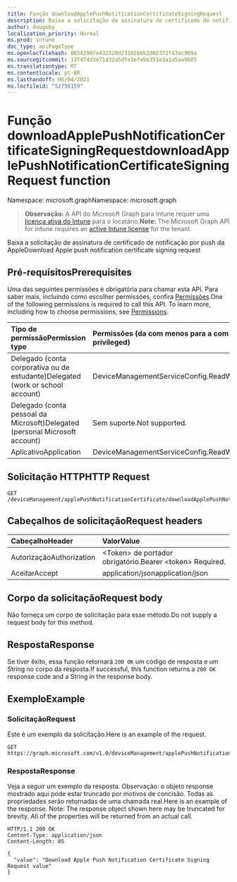 ```yaml
---
title: Função downloadApplePushNotificationCertificateSigningRequest
description: Baixa a solicitação de assinatura de certificado de notificação por push da Apple
author: dougeby
localization_priority: Normal
ms.prod: intune
doc_type: apiPageType
ms.openlocfilehash: 88542997e432220d23102b6b2d02372f43ac909a
ms.sourcegitcommit: 13f474d3e71d32a5dfe2efebb351e3a1a5aa9685
ms.translationtype: MT
ms.contentlocale: pt-BR
ms.lasthandoff: 06/04/2021
ms.locfileid: "52756159"
---
```

# <a name="downloadapplepushnotificationcertificatesigningrequest-function"></a><span data-ttu-id="4f3a6-103">Função downloadApplePushNotificationCertificateSigningRequest</span><span class="sxs-lookup"><span data-stu-id="4f3a6-103">downloadApplePushNotificationCertificateSigningRequest function</span></span>

<span data-ttu-id="4f3a6-104">Namespace: microsoft.graph</span><span class="sxs-lookup"><span data-stu-id="4f3a6-104">Namespace: microsoft.graph</span></span>

> <span data-ttu-id="4f3a6-105">**Observação:** A API do Microsoft Graph para Intune requer uma [licença ativa do Intune](https://go.microsoft.com/fwlink/?linkid=839381) para o locatário.</span><span class="sxs-lookup"><span data-stu-id="4f3a6-105">**Note:** The Microsoft Graph API for Intune requires an [active Intune license](https://go.microsoft.com/fwlink/?linkid=839381) for the tenant.</span></span>

<span data-ttu-id="4f3a6-106">Baixa a solicitação de assinatura de certificado de notificação por push da Apple</span><span class="sxs-lookup"><span data-stu-id="4f3a6-106">Download Apple push notification certificate signing request</span></span>

## <a name="prerequisites"></a><span data-ttu-id="4f3a6-107">Pré-requisitos</span><span class="sxs-lookup"><span data-stu-id="4f3a6-107">Prerequisites</span></span>
<span data-ttu-id="4f3a6-p101">Uma das seguintes permissões é obrigatória para chamar esta API. Para saber mais, incluindo como escolher permissões, confira [Permissões](/graph/permissions-reference).</span><span class="sxs-lookup"><span data-stu-id="4f3a6-p101">One of the following permissions is required to call this API. To learn more, including how to choose permissions, see [Permissions](/graph/permissions-reference).</span></span>

|<span data-ttu-id="4f3a6-110">Tipo de permissão</span><span class="sxs-lookup"><span data-stu-id="4f3a6-110">Permission type</span></span>|<span data-ttu-id="4f3a6-111">Permissões (da com menos para a com mais privilégios)</span><span class="sxs-lookup"><span data-stu-id="4f3a6-111">Permissions (from least to most privileged)</span></span>|
|:---|:---|
|<span data-ttu-id="4f3a6-112">Delegado (conta corporativa ou de estudante)</span><span class="sxs-lookup"><span data-stu-id="4f3a6-112">Delegated (work or school account)</span></span>|<span data-ttu-id="4f3a6-113">DeviceManagementServiceConfig.ReadWrite.All</span><span class="sxs-lookup"><span data-stu-id="4f3a6-113">DeviceManagementServiceConfig.ReadWrite.All</span></span>|
|<span data-ttu-id="4f3a6-114">Delegado (conta pessoal da Microsoft)</span><span class="sxs-lookup"><span data-stu-id="4f3a6-114">Delegated (personal Microsoft account)</span></span>|<span data-ttu-id="4f3a6-115">Sem suporte.</span><span class="sxs-lookup"><span data-stu-id="4f3a6-115">Not supported.</span></span>|
|<span data-ttu-id="4f3a6-116">Aplicativo</span><span class="sxs-lookup"><span data-stu-id="4f3a6-116">Application</span></span>|<span data-ttu-id="4f3a6-117">DeviceManagementServiceConfig.ReadWrite.All</span><span class="sxs-lookup"><span data-stu-id="4f3a6-117">DeviceManagementServiceConfig.ReadWrite.All</span></span>|

## <a name="http-request"></a><span data-ttu-id="4f3a6-118">Solicitação HTTP</span><span class="sxs-lookup"><span data-stu-id="4f3a6-118">HTTP Request</span></span>
<!-- {
  "blockType": "ignored"
}
-->
``` http
GET /deviceManagement/applePushNotificationCertificate/downloadApplePushNotificationCertificateSigningRequest
```

## <a name="request-headers"></a><span data-ttu-id="4f3a6-119">Cabeçalhos de solicitação</span><span class="sxs-lookup"><span data-stu-id="4f3a6-119">Request headers</span></span>
|<span data-ttu-id="4f3a6-120">Cabeçalho</span><span class="sxs-lookup"><span data-stu-id="4f3a6-120">Header</span></span>|<span data-ttu-id="4f3a6-121">Valor</span><span class="sxs-lookup"><span data-stu-id="4f3a6-121">Value</span></span>|
|:---|:---|
|<span data-ttu-id="4f3a6-122">Autorização</span><span class="sxs-lookup"><span data-stu-id="4f3a6-122">Authorization</span></span>|<span data-ttu-id="4f3a6-123">&lt;Token&gt; de portador obrigatório.</span><span class="sxs-lookup"><span data-stu-id="4f3a6-123">Bearer &lt;token&gt; Required.</span></span>|
|<span data-ttu-id="4f3a6-124">Aceitar</span><span class="sxs-lookup"><span data-stu-id="4f3a6-124">Accept</span></span>|<span data-ttu-id="4f3a6-125">application/json</span><span class="sxs-lookup"><span data-stu-id="4f3a6-125">application/json</span></span>|

## <a name="request-body"></a><span data-ttu-id="4f3a6-126">Corpo da solicitação</span><span class="sxs-lookup"><span data-stu-id="4f3a6-126">Request body</span></span>
<span data-ttu-id="4f3a6-127">Não forneça um corpo de solicitação para esse método.</span><span class="sxs-lookup"><span data-stu-id="4f3a6-127">Do not supply a request body for this method.</span></span>

## <a name="response"></a><span data-ttu-id="4f3a6-128">Resposta</span><span class="sxs-lookup"><span data-stu-id="4f3a6-128">Response</span></span>
<span data-ttu-id="4f3a6-129">Se tiver êxito, essa função retornará `200 OK` um código de resposta e um String no corpo da resposta.</span><span class="sxs-lookup"><span data-stu-id="4f3a6-129">If successful, this function returns a `200 OK` response code and a String in the response body.</span></span>

## <a name="example"></a><span data-ttu-id="4f3a6-130">Exemplo</span><span class="sxs-lookup"><span data-stu-id="4f3a6-130">Example</span></span>

### <a name="request"></a><span data-ttu-id="4f3a6-131">Solicitação</span><span class="sxs-lookup"><span data-stu-id="4f3a6-131">Request</span></span>
<span data-ttu-id="4f3a6-132">Este é um exemplo da solicitação.</span><span class="sxs-lookup"><span data-stu-id="4f3a6-132">Here is an example of the request.</span></span>
``` http
GET https://graph.microsoft.com/v1.0/deviceManagement/applePushNotificationCertificate/downloadApplePushNotificationCertificateSigningRequest
```

### <a name="response"></a><span data-ttu-id="4f3a6-133">Resposta</span><span class="sxs-lookup"><span data-stu-id="4f3a6-133">Response</span></span>
<span data-ttu-id="4f3a6-p102">Veja a seguir um exemplo da resposta. Observação: o objeto response mostrado aqui pode estar truncado por motivos de concisão. Todas as propriedades serão retornadas de uma chamada real.</span><span class="sxs-lookup"><span data-stu-id="4f3a6-p102">Here is an example of the response. Note: The response object shown here may be truncated for brevity. All of the properties will be returned from an actual call.</span></span>
``` http
HTTP/1.1 200 OK
Content-Type: application/json
Content-Length: 85

{
  "value": "Download Apple Push Notification Certificate Signing Request value"
}
```




